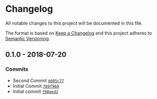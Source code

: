 # Changelog

All notable changes to this project will be documented in this file.

The format is based on [Keep a Changelog](http://keepachangelog.com/en/1.0.0/)
and this project adheres to [Semantic Versioning](http://semver.org/spec/v2.0.0.html).

## 0.1.0 - 2018-07-20

### Commits

- Second Commit [`dd05c77`](https://github.com/fredbradley/socs-ics-calendar-parser/commit/dd05c77fe0fb4cddab3c1d1c7c53659598e9aba3)
- Initial Commit [`789f960`](https://github.com/fredbradley/socs-ics-calendar-parser/commit/789f9600e8b306bd3273442158e9187786188e70)
- Initial commit [`f98eed2`](https://github.com/fredbradley/socs-ics-calendar-parser/commit/f98eed20ed2ec356d9f0eb18cf842668f6a27289)
